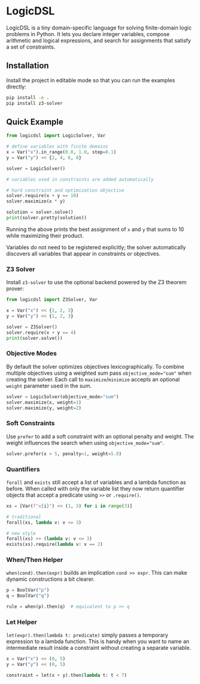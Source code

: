 # LogicDSL

LogicDSL is a tiny domain-specific language for solving finite-domain logic problems in Python. It lets you declare integer variables, compose arithmetic and logical expressions, and search for assignments that satisfy a set of constraints.

## Installation

Install the project in editable mode so that you can run the examples directly:

```bash
pip install -e .
pip install z3-solver
```

## Quick Example

```python
from logicdsl import LogicSolver, Var

# define variables with finite domains
x = Var("x").in_range(0.0, 1.0, step=0.1)
y = Var("y") << {2, 4, 6, 8}

solver = LogicSolver()

# variables used in constraints are added automatically

# hard constraint and optimization objective
solver.require(x + y == 10)
solver.maximize(x * y)

solution = solver.solve()
print(solver.pretty(solution))
```

Running the above prints the best assignment of `x` and `y` that sums to 10 while maximizing their product.

Variables do not need to be registered explicitly; the solver automatically discovers all variables that appear in constraints or objectives.

### Z3 Solver

Install `z3-solver` to use the optional backend powered by the Z3 theorem prover:

```python
from logicdsl import Z3Solver, Var

x = Var("x") << {1, 2, 3}
y = Var("y") << {1, 2, 3}

solver = Z3Solver()
solver.require(x + y == 4)
print(solver.solve())
```

### Objective Modes

By default the solver optimizes objectives lexicographically.  To combine
multiple objectives using a weighted sum pass ``objective_mode="sum"`` when
creating the solver.  Each call to ``maximize``/``minimize`` accepts an optional
``weight`` parameter used in the sum.

```python
solver = LogicSolver(objective_mode="sum")
solver.maximize(x, weight=1)
solver.maximize(y, weight=2)
```

### Soft Constraints

Use `prefer` to add a soft constraint with an optional penalty and weight. The
weight influences the search when using `objective_mode="sum"`.

```python
solver.prefer(x > 5, penalty=1, weight=5.0)
```

### Quantifiers

`forall` and `exists` still accept a list of variables and a lambda
function as before.  When called with only the variable list they now
return quantifier objects that accept a predicate using `>>` or
`.require()`.

```python
xs = [Var(f"x{i}") << (1, 3) for i in range(3)]

# traditional
forall(xs, lambda v: v <= 3)

# new style
forall(xs) >> (lambda v: v <= 3)
exists(xs).require(lambda v: v == 2)
```

### When/Then Helper

``when(cond).then(expr)`` builds an implication ``cond >> expr``.  This can make
dynamic constructions a bit clearer.

```python
p = BoolVar("p")
q = BoolVar("q")

rule = when(p).then(q)  # equivalent to p >> q
```

### Let Helper

`let(expr).then(lambda t: predicate)` simply passes a temporary expression to
a lambda function.  This is handy when you want to name an intermediate result
inside a constraint without creating a separate variable.

```python
x = Var("x") << (0, 5)
y = Var("y") << (0, 5)

constraint = let(x + y).then(lambda t: t < 7)
```

